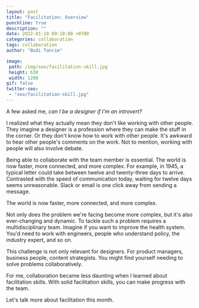 ```yaml
---
layout: post
title: "Facilitation: Overview"
punchline: true
description: ""
date: 2022-01-10 09:10:00 +0700
categories: collaboration
tags: collaboration
author: "Budi Tanrim"

image:
 path: /img/seo/facilitation-skill.jpg
 height: 630
 width: 1200
gif: false
twitter-seo: 
 - "seo/facilitation-skill.jpg"
---
```


A few asked me, *can I be a designer if I'm an introvert?* 

I realized what they actually mean they don't like working with other people. They imagine a designer is a profession where they can make the stuff in the corner. Or they don't know how to work with other people. It's awkward to hear other people's comments on the work. Not to mention, working with people will also involve debate.

Being able to collaborate with the team member is essential. The world is now faster, more connected, and more complex. For example, in 1945, a typical letter could take between twelve and twenty-three days to arrive. Contrasted with the speed of communication today, waiting for twelve days seems unreasonable. Slack or email is one click away from sending a message.

The world is now faster, more connected, and more complex.

Not only does the problem we're facing become more complex, but it's also ever-changing and dynamic. To tackle such a problem requires a multidisciplinary team. Imagine if you want to improve the health system. You'd need to work with engineers, people who understand policy, the industry expert, and so on.

This challenge is not only relevant for designers. For product managers, business people, content strategists. You might find yourself needing to solve problems collaboratively. 

For me, collaboration became less daunting when I learned about facilitation skills. With solid facilitation skills, you can make progress with the team.

Let's talk more about facilitation this month.